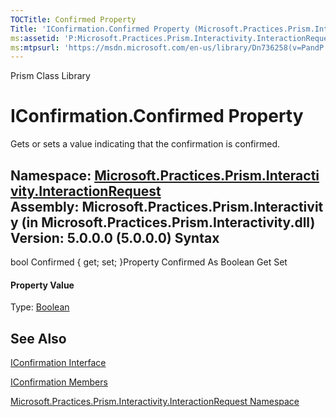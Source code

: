 ```yaml
---
TOCTitle: Confirmed Property
Title: 'IConfirmation.Confirmed Property (Microsoft.Practices.Prism.Interactivity.InteractionRequest)'
ms:assetid: 'P:Microsoft.Practices.Prism.Interactivity.InteractionRequest.IConfirmation.Confirmed'
ms:mtpsurl: 'https://msdn.microsoft.com/en-us/library/Dn736258(v=PandP.50)'
---
```


Prism Class Library

IConfirmation.Confirmed Property
====================================

Gets or sets a value indicating that the confirmation is confirmed.

**Namespace:** [Microsoft.Practices.Prism.Interactivity.InteractionRequest](https://msdn.microsoft.com/n:microsoft.practices.prism.interactivity.interactionrequest)
**Assembly:** Microsoft.Practices.Prism.Interactivity (in Microsoft.Practices.Prism.Interactivity.dll) Version: 5.0.0.0 (5.0.0.0)
Syntax
------

<span id="syntaxToggle"></span>bool Confirmed { get; set; }Property Confirmed As Boolean Get Set
#### Property Value

Type: [Boolean](http://msdn2.microsoft.com/en-us/library/a28wyd50)

See Also
--------


[IConfirmation Interface](https://msdn.microsoft.com/t:microsoft.practices.prism.interactivity.interactionrequest.iconfirmation)

[IConfirmation Members](https://msdn.microsoft.com/allmembers.t:microsoft.practices.prism.interactivity.interactionrequest.iconfirmation)

[Microsoft.Practices.Prism.Interactivity.InteractionRequest Namespace](https://msdn.microsoft.com/n:microsoft.practices.prism.interactivity.interactionrequest)
